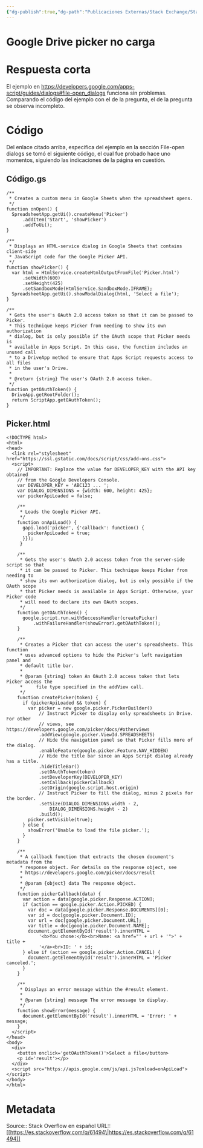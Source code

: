 ```yaml
---
{"dg-publish":true,"dg-path":"Publicaciones Externas/Stack Exchange/Stack Overflow en español/es.stackoverflow.com-61494.md","permalink":"/publicaciones-externas/stack-exchange/stack-overflow-en-espanol/es-stackoverflow-com-61494/","title":"Google Drive picker no carga","hide":true,"noteIcon":"default","created":"2024-04-03T12:49:10.505-06:00","updated":"2024-04-05T16:43:49.927-06:00"}
---
```


# Google Drive picker no carga

# Respuesta corta
El ejemplo en https://developers.google.com/apps-script/guides/dialogs#file-open_dialogs funciona sin problemas. Comparando el código del ejemplo con el de la pregunta, el de la pregunta se observa incompleto.

# Código
Del enlace citado arriba, específica del ejemplo en la sección File-open dialogs se tomó el siguiente código, el cual fue probado hace uno momentos, siguiendo las indicaciones de la página en cuestión.

## Código.gs

    /**
     * Creates a custom menu in Google Sheets when the spreadsheet opens.
     */
    function onOpen() {
      SpreadsheetApp.getUi().createMenu('Picker')
          .addItem('Start', 'showPicker')
          .addToUi();
    }
    
    /**
     * Displays an HTML-service dialog in Google Sheets that contains client-side
     * JavaScript code for the Google Picker API.
     */
    function showPicker() {
      var html = HtmlService.createHtmlOutputFromFile('Picker.html')
          .setWidth(600)
          .setHeight(425)
          .setSandboxMode(HtmlService.SandboxMode.IFRAME);
      SpreadsheetApp.getUi().showModalDialog(html, 'Select a file');
    }
    
    /**
     * Gets the user's OAuth 2.0 access token so that it can be passed to Picker.
     * This technique keeps Picker from needing to show its own authorization
     * dialog, but is only possible if the OAuth scope that Picker needs is
     * available in Apps Script. In this case, the function includes an unused call
     * to a DriveApp method to ensure that Apps Script requests access to all files
     * in the user's Drive.
     *
     * @return {string} The user's OAuth 2.0 access token.
     */
    function getOAuthToken() {
      DriveApp.getRootFolder();
      return ScriptApp.getOAuthToken();
    }


## Picker.html

    <!DOCTYPE html>
    <html>
    <head>
      <link rel="stylesheet" href="https://ssl.gstatic.com/docs/script/css/add-ons.css">
      <script>
        // IMPORTANT: Replace the value for DEVELOPER_KEY with the API key obtained
        // from the Google Developers Console.
        var DEVELOPER_KEY = 'ABC123 ... ';
        var DIALOG_DIMENSIONS = {width: 600, height: 425};
        var pickerApiLoaded = false;
    
        /**
         * Loads the Google Picker API.
         */
        function onApiLoad() {
          gapi.load('picker', {'callback': function() {
            pickerApiLoaded = true;
          }});
         }
    
        /**
         * Gets the user's OAuth 2.0 access token from the server-side script so that
         * it can be passed to Picker. This technique keeps Picker from needing to
         * show its own authorization dialog, but is only possible if the OAuth scope
         * that Picker needs is available in Apps Script. Otherwise, your Picker code
         * will need to declare its own OAuth scopes.
         */
        function getOAuthToken() {
          google.script.run.withSuccessHandler(createPicker)
              .withFailureHandler(showError).getOAuthToken();
        }
    
        /**
         * Creates a Picker that can access the user's spreadsheets. This function
         * uses advanced options to hide the Picker's left navigation panel and
         * default title bar.
         *
         * @param {string} token An OAuth 2.0 access token that lets Picker access the
         *     file type specified in the addView call.
         */
        function createPicker(token) {
          if (pickerApiLoaded && token) {
            var picker = new google.picker.PickerBuilder()
                // Instruct Picker to display only spreadsheets in Drive. For other
                // views, see https://developers.google.com/picker/docs/#otherviews
                .addView(google.picker.ViewId.SPREADSHEETS)
                // Hide the navigation panel so that Picker fills more of the dialog.
                .enableFeature(google.picker.Feature.NAV_HIDDEN)
                // Hide the title bar since an Apps Script dialog already has a title.
                .hideTitleBar()
                .setOAuthToken(token)
                .setDeveloperKey(DEVELOPER_KEY)
                .setCallback(pickerCallback)
                .setOrigin(google.script.host.origin)
                // Instruct Picker to fill the dialog, minus 2 pixels for the border.
                .setSize(DIALOG_DIMENSIONS.width - 2,
                    DIALOG_DIMENSIONS.height - 2)
                .build();
            picker.setVisible(true);
          } else {
            showError('Unable to load the file picker.');
          }
        }
    
        /**
         * A callback function that extracts the chosen document's metadata from the
         * response object. For details on the response object, see
         * https://developers.google.com/picker/docs/result
         *
         * @param {object} data The response object.
         */
        function pickerCallback(data) {
          var action = data[google.picker.Response.ACTION];
          if (action == google.picker.Action.PICKED) {
            var doc = data[google.picker.Response.DOCUMENTS][0];
            var id = doc[google.picker.Document.ID];
            var url = doc[google.picker.Document.URL];
            var title = doc[google.picker.Document.NAME];
            document.getElementById('result').innerHTML =
                '<b>You chose:</b><br>Name: <a href="' + url + '">' + title +
                '</a><br>ID: ' + id;
          } else if (action == google.picker.Action.CANCEL) {
            document.getElementById('result').innerHTML = 'Picker canceled.';
          }
        }
    
        /**
         * Displays an error message within the #result element.
         *
         * @param {string} message The error message to display.
         */
        function showError(message) {
          document.getElementById('result').innerHTML = 'Error: ' + message;
        }
      </script>
    </head>
    <body>
      <div>
        <button onclick='getOAuthToken()'>Select a file</button>
        <p id='result'></p>
      </div>
      <script src="https://apis.google.com/js/api.js?onload=onApiLoad"></script>
    </body>
    </html>



# Metadata
Source:: Stack Overflow en español
URL:: [[https://es.stackoverflow.com/q/61494\|https://es.stackoverflow.com/q/61494]]

